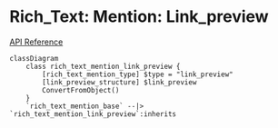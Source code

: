 # Rich_Text: Mention: Link_preview

[API Reference](https://developers.notion.com/reference/rich-text#mention)

```mermaid
classDiagram
    class rich_text_mention_link_preview {
        [rich_text_mention_type] $type = "link_preview"
        [link_preview_structure] $link_preview
        ConvertFromObject()
    }
    `rich_text_mention_base` --|> `rich_text_mention_link_preview`:inherits
```
